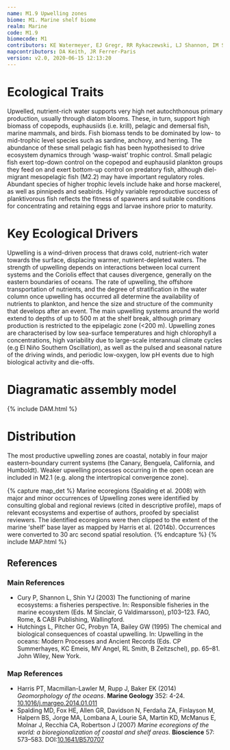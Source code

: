 ```yaml
---
name: M1.9 Upwelling zones
biome: M1. Marine shelf biome
realm: Marine
code: M1.9
biomecode: M1
contributors: KE Watermeyer, EJ Gregr, RR Rykaczewski, LJ Shannon, IM Suthers, DA Keith
mapcontributors: DA Keith, JR Ferrer-Paris
version: v2.0, 2020-06-15 12:13:20
---
```

# Ecological Traits
 
Upwelled, nutrient-rich water supports very high net autochthonous primary production, usually through  diatom blooms. These, in turn, support high biomass of copepods, euphausiids (i.e. krill), pelagic and demersal fish, marine mammals, and birds. Fish biomass tends to be dominated by low- to mid-trophic level species such as sardine, anchovy, and herring. The abundance of these small pelagic fish has been hypothesised to drive ecosystem dynamics through ‘wasp-waist’ trophic control. Small pelagic fish exert top-down control on the copepod and euphausiid plankton groups they feed on and exert bottom-up control on predatory fish, although diel-migrant mesopelagic fish (M2.2) may have important regulatory roles. Abundant species of higher trophic levels include hake and horse mackerel, as well as pinnipeds and seabirds. Highly variable reproductive success of planktivorous fish reflects the fitness of spawners and suitable conditions for concentrating and retaining eggs and larvae inshore prior to maturity.
 
# Key Ecological Drivers
 
Upwelling is a wind-driven process that draws cold, nutrient-rich water towards the surface, displacing warmer, nutrient-depleted waters. The strength of upwelling depends on interactions between local current systems and the Coriolis effect that causes divergence, generally on the eastern boundaries of oceans. The rate of upwelling, the offshore transportation of nutrients, and the degree of stratification in the water column once upwelling has occurred all determine the availability of nutrients to plankton, and hence the size and structure of the community that develops after an event. The main upwelling systems around the world extend to depths of up to 500 m at the shelf break, although primary production is restricted to the epipelagic zone (<200 m). Upwelling zones are characterised by low sea-surface temperatures and high chlorophyll a concentrations, high variability due to large-scale interannual climate cycles (e.g El Niño Southern Oscillation), as well as the pulsed and seasonal nature of the driving winds, and periodic low-oxygen, low pH events due to high biological activity and die-offs.
 
# Diagramatic assembly model
 
{% include DAM.html %}
 
# Distribution
 
The most productive upwelling zones are coastal, notably in four major eastern-boundary current systems (the Canary, Benguela, California, and Humboldt). Weaker upwelling processes occurring in the open ocean are included in M2.1 (e.g. along the intertropical convergence zone).

{% capture map_det %}
Marine ecoregions (Spalding et al. 2008) with major and minor occurrences of Upwelling zones were identified by consulting global and regional reviews (cited in descriptive profile), maps of relevant ecosystems and expertise of authors, proofed by specialist reviewers. The identified ecoregions were then clipped to the extent of the marine ‘shelf’ base layer as mapped by Harris et al. (2014b). Occurrences were converted to 30 arc second spatial resolution.
{% endcapture %}
{% include MAP.html %}

## References
### Main References
* Cury P, Shannon L, Shin YJ (2003) The functioning of marine ecosystems: a fisheries perspective. In: Responsible fisheries in the marine ecosystem (Eds. M Sinclair, G Valdimarsson), p103–123. FAO, Rome, & CABI Publishing, Wallingford.
* Hutchings L, Pitcher GC, Probyn TA, Bailey GW (1995) The chemical and biological consequences of coastal upwelling. In: Upwelling in the oceans: Modern Processes and Ancient Records (Eds. CP Summerhayes, KC Emeis, MV Angel, RL Smith, B Zeitzschel), pp. 65–81. John Wiley, New York.
### Map References
* Harris PT, Macmillan-Lawler M, Rupp J, Baker EK (2014) *Geomorphology of the oceans*. **Marine Geology** 352: 4-24. [10.1016/j.margeo.2014.01.011](https://doi.org/10.1016/j.margeo.2014.01.011)
* Spalding MD, Fox HE, Allen GR, Davidson N, Ferdaña ZA, Finlayson M, Halpern BS, Jorge MA, Lombana A, Lourie SA, Martin KD, McManus E, Molnar J, Recchia CA, Robertson J (2007) *Marine ecoregions of the world: a bioregionalization of coastal and shelf areas*. **Bioscience** 57: 573–583. DOI:[10.1641/B570707](https://doi.org/10.1641/B570707)
 
